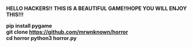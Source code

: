 <b>HELLO HACKERS!! THIS IS A BEAUTIFUL GAME!!HOPE YOU WILL ENJOY THIS!!!<b>

pip install pygame<br>
git clone https://github.com/mrwnknown/horror <br>
cd horror
python3 horror.py
